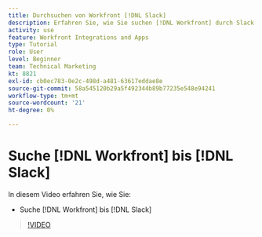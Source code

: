 ```yaml
---
title: Durchsuchen von Workfront [!DNL Slack]
description: Erfahren Sie, wie Sie suchen [!DNL Workfront] durch Slack
activity: use
feature: Workfront Integrations and Apps
type: Tutorial
role: User
level: Beginner
team: Technical Marketing
kt: 8821
exl-id: cb0ec783-0e2c-498d-a481-63617eddae8e
source-git-commit: 58a545120b29a5f492344b89b77235e548e94241
workflow-type: tm+mt
source-wordcount: '21'
ht-degree: 0%

---
```


# Suche [!DNL Workfront] bis [!DNL Slack]

In diesem Video erfahren Sie, wie Sie:

* Suche [!DNL Workfront] bis [!DNL Slack]

>[!VIDEO](https://video.tv.adobe.com/v/335121/?quality=12)
